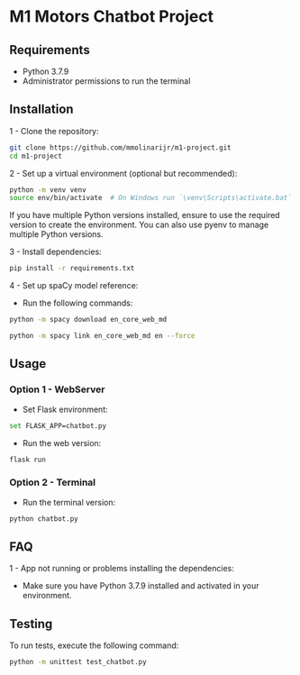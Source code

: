 # M1 Motors Chatbot Project 

## Requirements
* Python 3.7.9
* Administrator permissions to run the terminal

## Installation
1 - Clone the repository:
```sh
git clone https://github.com/mmolinarijr/m1-project.git
cd m1-project
```

2 - Set up a virtual environment (optional but recommended):
```sh
python -m venv venv
source env/bin/activate  # On Windows run `\venv\Scripts\activate.bat`
```
If you have multiple Python versions installed, ensure to use the required version to create the environment. You can also use pyenv to manage multiple Python versions.

3 - Install dependencies:
```sh
pip install -r requirements.txt
```

4 - Set up spaCy model reference:
* Run the following commands:
```sh
python -m spacy download en_core_web_md

python -m spacy link en_core_web_md en --force
```

## Usage
### Option 1 - WebServer
- Set Flask environment:
```sh
set FLASK_APP=chatbot.py
```

- Run the web version:
```sh
flask run
```
### Option 2 - Terminal
- Run the terminal version:
```sh
python chatbot.py
```

## FAQ
1 - App not running or problems installing the dependencies:
* Make sure you have Python 3.7.9 installed and activated in your environment.

## Testing
To run tests, execute the following command:
```sh
python -m unittest test_chatbot.py
```